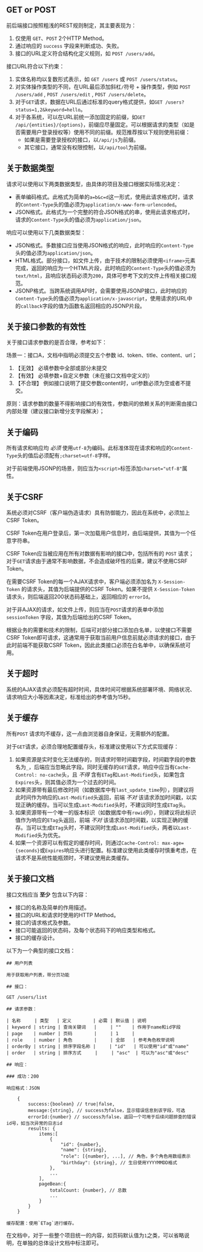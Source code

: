 ## GET or POST

前后端接口按照粗浅的REST规则制定，其主要表现为：

1. 仅使用 `GET`、`POST` 2个HTTP Method。
2. 通过响应的 `success` 字段来判断成功、失败。
3. 接口的URL定义符合结构化定义规则，如 `POST /users/add`。

接口URL符合以下约束：

1. 实体名称均以复数形式表示，如 `GET /users` 或 `POST /users/status`。
2. 对实体操作类型的不同，在URL最后添加斜杠`/`符号 + 操作类型，例如 `POST /users/add` , `POST /users/edit` , `POST /users/delete`。
3. 对于`GET`请求，数据在URL后通过标准的query格式提供，如`GET /users?status=1,2&keyword=hello`。
4. 对于各系统，可以在URL前统一添加固定的前缀，如`GET /api/{entities}/{options}`，前缀应尽量固定。可以根据请求的类型（如是否需要用户登录授权等）使用不同的前缀。规范推荐按以下规则使用前缀：
    - 如果是需要登录授权的接口，以`/api/js`为前缀。
    - 其它接口，通常没有权限控制，以`/api/tool`为前缀。

## 关于数据类型

请求可以使用以下两类数据类型，由具体的项目及接口根据实际情况决定：

- 表单编码格式。此格式为简单的`a=b&c=d`这一形式，使用此请求格式时，请求的`Content-Type`头的值必须为`application/x-www-form-urlencoded`。
- JSON格式。此格式为一个完整的符合JSON格式的串，使用此请求格式时，请求的`Content-Type`头的值必须为`application/json`。

响应可以使用以下几类数据类型：

- JSON格式。多数接口应当使用JSON格式的响应，此时响应的`Content-Type`头的值必须为`application/json`。
- HTML格式。部分接口，如文件上传，由于技术的限制必须使用`<iframe>`元素完成，返回的响应为一个HTML片段，此时响应的`Content-Type`头的值必须为`text/html`，且响应状态码必须为`200`，具体可参考下文的文件上传相关接口规范。
- JSONP格式。当跨系统调用API时，会需要使用JSONP接口，此时响应的`Content-Type`头的值必须为`application/x-javascript`，使用请求的URL中的`callback`字段的值为函数名返回相应的JSONP片段。

## 关于接口参数的有效性

关于接口请求参数的是否合理，参考如下：

场景一：接口A，文档中指明必须提交五个参数 id、token、title、content、url；

1. 【无效】 必填参数中全部或部分未提交
2. 【有效】 必填参数+自定义参数（未在接口文档中定义的）
3. 【不合理】 例如接口说明了提交参数content时，url参数必须为空或者不提交。

原则：请求参数的数量不得影响接口的有效性，参数间的依赖关系的判断需由接口内部处理（建议接口新增分支字段解决）；


## 关于编码

所有请求和响应均 *必须* 使用`utf-8`为编码。此标准体现在请求和响应的`Content-Type`头的值后必须配有`;charset=utf-8`字样。

对于前端使用JSONP的场景，则应当为`<script>`标签添加`charset="utf-8"`属性。

## 关于CSRF

系统必须对CSRF（客户端伪造请求）具有防御能力，因此在系统中，必须加上CSRF Token。

CSRF Token在用户登录后，第一次加载用户信息时，由后端提供，其值为一个任意字符串。

CSRF Token应当被应用在所有对数据有影响的接口中，包括所有的 `POST` 请求；对于`GET`请求由于通常不影响数据，不会造成破坏性的后果，建议不使用CSRF Token。

在需要CSRF Token的每一个AJAX请求中，客户端必须添加名为 `X-Session-Token` 的请求头，其值为后端提供的CSRF Token。如果不提供 `X-Session-Token` 请求头，则后端返回200状态码基础上，返回相应的 `errorId`。

对于非AJAX的请求，如文件上传，则应当在`POST`请求的表单中添加 `sessionToken` 字段，其值为后端给出的CSRF Token。

根据业务的需要和技术的限制，后端可对部分接口添加白名单，以使接口不需要CSRF Token即可请求，这通常用于获取当前用户信息前就必须请求的接口，由于此时前端不能获取CSRF Token，因此此类接口必须在白名单中，以确保系统可用。


## 关于超时

系统的AJAX请求必须配有超时时间，具体时间可根据系统部署环境、网络状况、请求响应大小等因素决定，标准给出的参考值为15秒。

## 关于缓存

所有`POST` 请求均不缓存，这一点由浏览器自身保证，无需额外的配置。

对于`GET`请求，必须合理地配置缓存头，标准建议使用以下方式实现缓存：

1. 如果资源是实时变化无法缓存的，则请求时带时间戳字段，时间戳字段的参数名为`_`，后端应当忽略此字段。同时无缓存的`GET`请求，响应中应当有`Cache-Control: no-cache`头，且 *不得* 含有`ETag`和`Last-Modified`头，如果包含`Expires`头，则其值必须为一个过去的时间。
2. 如果资源带有最后修改时间（如数据库中有`last_update_time`列），则建议将此时间作为响应的`Last-Modified`头返回，前端 *不对* 该请求添加时间戳，以实现正确的缓存。当可以生成`Last-Modified`头时，不建议同时生成`ETag`头。
3. 如果资源带有一个唯一的版本标识（如数据库中有`rowid`列），则建议将此标识值作为响应的`ETag`头返回，前端 *不对* 该请求添加时间戳，以实现正确的缓存。当可以生成`ETag`头时，不建议同时生成`Last-Modified`头，两者以`Last-Modified`头为优先。
4. 如果一个资源可以有假定的缓存时间，则通过`Cache-Control: max-age={seconds}`或`Expires`响应头进行配置。标准建议使用此类缓存时慎重考虑，在请求不是系统性能瓶颈时，不建议使用此类缓存。

## 关于接口文档

接口文档应当 **至少** 包含以下内容：

- 接口的名称及简单的作用描述。
- 接口的URL和请求时使用的HTTP Method。
- 接口的请求格式及参数。
- 接口可能返回的状态码，及每个状态码下的响应类型和格式。
- 接口的缓存设计。

以下为一个典型的接口文档：

    ## 用户列表

    用于获取用户列表，带分页功能

    ## 接口：

    GET /users/list

    ## 请求参数：

    | 名称     | 类型   | 定义        | 必需 | 默认值 | 说明
    | keyword | string | 查询关键词   |     | ""    | 作用于name和id字段
    | page    | number | 页码        |     | 1     |
    | role    | number | 角色        |     | 全部   | 参考角色枚举说明
    | orderBy | string | 排序字段名称 |     | "id"   | 可以使用"id"或"name"
    | order   | string | 排序方式     |     | "asc"  | 可以为"asc"或"desc"

    ## 响应：

    ### 成功：200

    响应格式：JSON

        {
            success:{boolean} // true|false,
			message:{string}, // success为false，显示错误信息到该字段，可选
			errorId:{number} // success为false，返回一个可用于后续问题排查的错误id号，如当次异常的日志id
			results: {
				items:[
	                {
	                    "id": {number},
	                    "name": {string},
	                    "role": [{number}, ...], // 角色，多个角色用数组表示
	                    "birthday": {string}, // 生日使用YYYYMMDD格式
	                },
	                ...
	            ],
				pageBean:{
					totalCount: {number}, // 总数
					...
	            }
			}
        }

    缓存配置：使用`ETag`进行缓存。

在文档中，对于一些整个项目统一的内容，如页码默认值为`1`之类，可以省略说明，在单独的总体设计文档中标注即可。
